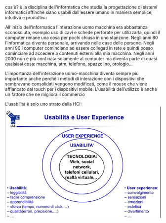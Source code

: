 cos'è?
è la disciplina dell'informatica che studia la progettazione di sistemi informatici affinchè siano usabili dall'essere umano in maniera semplice, intuitiva e produttiva

All'inizio dell'informatica l'interazione uomo macchina era abbastanza sconosciuta, esempio uso di cavi e schede perforate per utilizzarla, quindi il computer rimane una cosa per pochi chiusa in uno stanzone.
Negli anni 80 l'informatica diventa personale, arrivando nelle case delle persone.
Negli anni 90 i computer cominciano ad essere collegati in rete e quindi posso cominciare ad accedere a contenuti esterni alla mia macchina.
Negli anni 2000 non è più confinata solamente al computer ma diventa parte di quasi qualsiasi cosa: macchina, atm, telefono, spazzolino, orologio...

L'importanza dell'interazione uomo-macchina diventa sempre più importante anche perché i metodi di interazione con i dispositivi che sembravano consolidati vengono modificati, come il mouse che viene affiancato dal touch per i dispositivi mobile. L'usabilità dell'utilizzo è anche un fattore che ne migliora il commercio

L'usabilità è solo uno strato della HCI:
![](Images/Usabilita%20e%20user%20experience.png)

